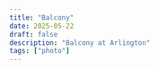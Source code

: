 ```yaml
---
title: "Balcony"
date: 2025-05-22
draft: false
description: "Balcony at Arlington"
tags: ["photo"]
---
```

